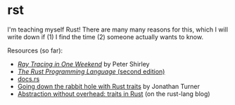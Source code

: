 # rst

I'm teaching myself Rust! There are many many reasons for this, which I will
write down if (1) I find the time (2) someone actually wants to know.

Resources (so far):

- [*Ray Tracing in One
  Weekend*](https://www.amazon.com/Ray-Tracing-Weekend-Minibooks-Book-ebook/dp/B01B5AODD8) by Peter Shirley
- [*The Rust Programming Language* (second
  edition)](https://doc.rust-lang.org/book/second-edition/)
- [docs.rs](https://docs.rs/)
- [Going down the rabbit hole with Rust
  traits](http://www.jonathanturner.org/2016/02/down-the-rabbit-hole-with-traits.html)
by Jonathan Turner
- [Abstraction without overhead: traits in
  Rust](https://blog.rust-lang.org/2015/05/11/traits.html) (on the rust-lang
blog)
